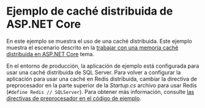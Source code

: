 # <a name="aspnet-core-distributed-cache-sample"></a>Ejemplo de caché distribuida de ASP.NET Core

En este ejemplo se muestra el uso de una caché distribuida. Este ejemplo muestra el escenario descrito en la [trabajar con una memoria caché distribuida en ASP.NET Core](https://docs.microsoft.com/aspnet/core/performance/caching/distributed) tema.

En el entorno de producción, la aplicación de ejemplo está configurada para usar una caché distribuida de SQL Server. Para volver a configurar la aplicación para usar una caché en Redis distribuida, cambiar la directiva de preprocesador en la parte superior de la *Startup.cs* archivo para usar Redis (`#define Redis // SQLServer`). Para obtener más información, consulte [las directivas de preprocesador en el código de ejemplo](https://docs.microsoft.com/aspnet/core/#preprocessor-directives-in-sample-code).
